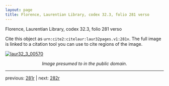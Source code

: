```yaml
---
layout: page
title: Florence, Laurentian Library, codex 32.3, folio 281 verso
---
```


Florence, Laurentian Library, codex 32.3, folio 281 verso

Cite this object as `urn:cite2:citelaur:laur32pages.v1:281v`.  The full image is linked to a citation tool you can use to cite regions of the image.

[![laur32_3_00570](http://www.homermultitext.org/iipsrv?IIIF=/project/homer/pyramidal/deepzoom/citelaur/laur32imgs/v1/laur32_3_00570.tif/full/800,/0/default.jpg)](http://www.homermultitext.org/ict2/?urn=urn:cite2:citelaur:laur32imgs.v1:laur32_3_00570) 

<p style="text-align: center; font-style: italic;">Image presumed to in the public domain.</p>

---

previous: [281r](../281r/) | next: [282r](../282r/)